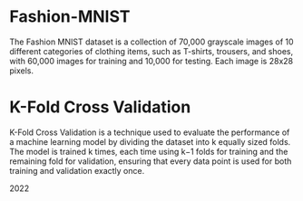 # Fashion-MNIST

The Fashion MNIST dataset is a collection of 70,000 grayscale images of 10 different categories of clothing items, such as T-shirts, trousers, and shoes, with 60,000 images for training and 10,000 for testing. Each image is 28x28 pixels.

# K-Fold Cross Validation

K-Fold Cross Validation is a technique used to evaluate the performance of a machine learning model by dividing the dataset into k equally sized folds. The model is trained k times, each time using k−1 folds for training and the remaining fold for validation, ensuring that every data point is used for both training and validation exactly once.

2022
